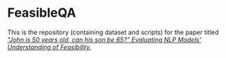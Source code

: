 # FeasibleQA



This is the repository (containing dataset and scripts) for the paper titled [*"John is 50 years old, can his son be 65?" Evaluating NLP Models' Understanding of Feasibility.*](https://arxiv.org/abs/2210.07471)

